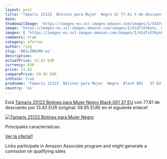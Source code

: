 ```yaml
---
layout: post
title: 'Tamaris 25122  Botines para Mujer  Negro al 77.61 % de descuento'
date: 
thumbnailImage: 'https://images-eu.ssl-images-amazon.com/images/I/41d7sX36ynL._SL200_.jpg'
image: 'https://images-eu.ssl-images-amazon.com/images/I/41d7sX36ynL._SL200_.jpg'
images: [ 'https://images-eu.ssl-images-amazon.com/images/I/41d7sX36ynL._SL200_.jpg' ]
comments: true
category: ofertas
author: ring
slug: 'B01LXMA3MV-es'
description:
actualPrice: 13.42 EUR
currency: EUR
price: 13.42
comparePrice: 59.95 EUR
inStock: true
prodname: 'Tamaris 25122  Botines para Mujer  Negro  Black 001   37 EU'
country: 'es'
---
```


Está [Tamaris 25122  Botines para Mujer  Negro  Black 001   37 EU](https://www.amazon.es/dp/B01LXMA3MV/?tag=tolees-21) con 77.61 de descuento por 13.42 EUR (original: 59.95 EUR) en el siguiente enlace!

[![Tamaris 25122  Botines para Mujer  Negro](https://images-eu.ssl-images-amazon.com/images/I/41d7sX36ynL._SL200_.jpg)](https://www.amazon.es/dp/B01LXMA3MV/?tag=tolees-21)

Principales características:


[Ver la oferta!!](https://www.amazon.es/dp/B01LXMA3MV/?tag=tolees-21)

Links participate in Amazon Associate program and might generate a comission on qualifying sales


